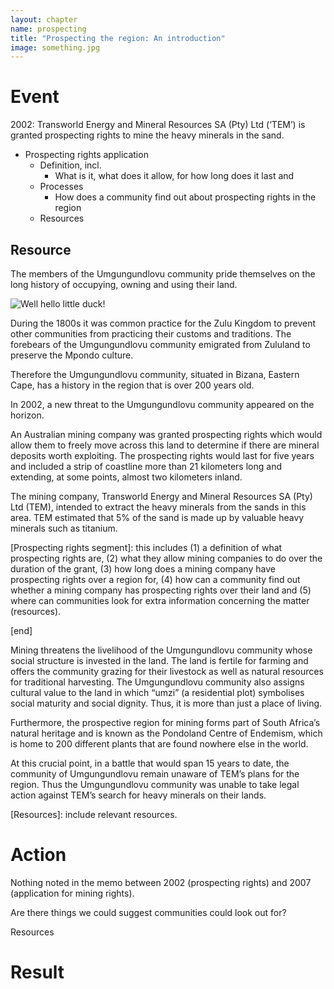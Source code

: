 ```yaml
---
layout: chapter
name: prospecting
title: "Prospecting the region: An introduction"
image: something.jpg
---
```

# Event
2002: Transworld Energy and Mineral Resources SA (Pty) Ltd (‘TEM’) is granted prospecting rights to mine the heavy minerals in the sand.

- Prospecting rights application
  - Definition, incl.
    - What is it, what does it allow, for how long does it last and 
  - Processes
    - How does a community find out about prospecting rights in the region
  - Resources

## Resource

The members of the Umgungundlovu community pride themselves on the long history of occupying, owning and using their land.

![Well hello little duck!](http://cdnimg.in/wp-content/uploads/2015/06/collection-of-cute-baby-duck.jpg)

During the 1800s it was common practice for the Zulu Kingdom to prevent other communities from practicing their customs and traditions. The forebears of the Umgungundlovu community emigrated from Zululand to preserve the Mpondo culture. 

Therefore the Umgungundlovu community, situated in Bizana, Eastern Cape, has a history in the region that is over 200 years old.

In 2002, a new threat to the Umgungundlovu community appeared on the horizon.

An Australian mining company was granted prospecting rights which would allow them to freely move across this land to determine if there are mineral deposits worth exploiting. The prospecting rights would last for five years and included a strip of coastline more than 21 kilometers long and extending, at some points, almost two kilometers inland.

The mining company, Transworld Energy and Mineral Resources SA (Pty) Ltd (TEM), intended to extract the heavy minerals from the sands in this area. TEM estimated that 5% of the sand is made up by valuable heavy minerals such as titanium.

[Prospecting rights segment]: this includes (1) a definition of what prospecting rights are, (2) what they allow mining companies to do over the duration of the grant, (3) how long does a mining company have prospecting rights over a region for, (4) how can a community find out whether a mining company has prospecting rights over their land and (5) where can communities look for extra information concerning the matter (resources).

[end]

Mining threatens the livelihood of the Umgungundlovu community whose social structure is invested in the land. The land is fertile for farming and offers the community grazing for their livestock as well as natural resources for traditional harvesting. The Umgungundlovu community also assigns cultural value to the land in which “umzi” (a residential plot) symbolises social maturity and social dignity. Thus, it is more than just a place of living.

Furthermore, the prospective region for mining forms part of South Africa’s natural heritage and is known as the Pondoland Centre of Endemism, which is home to 200 different plants that are found nowhere else in the world.

At this crucial point, in a battle that would span 15 years to date, the community of Umgungundlovu remain unaware of TEM’s plans for the region. Thus the Umgungundlovu community was unable to take legal action against TEM’s search for heavy minerals on their lands.

[Resources]: include relevant resources.

# Action 

Nothing noted in the memo between 2002 (prospecting rights) and 2007 (application for mining rights).

Are there things we could suggest communities could look out for?

Resources

# Result